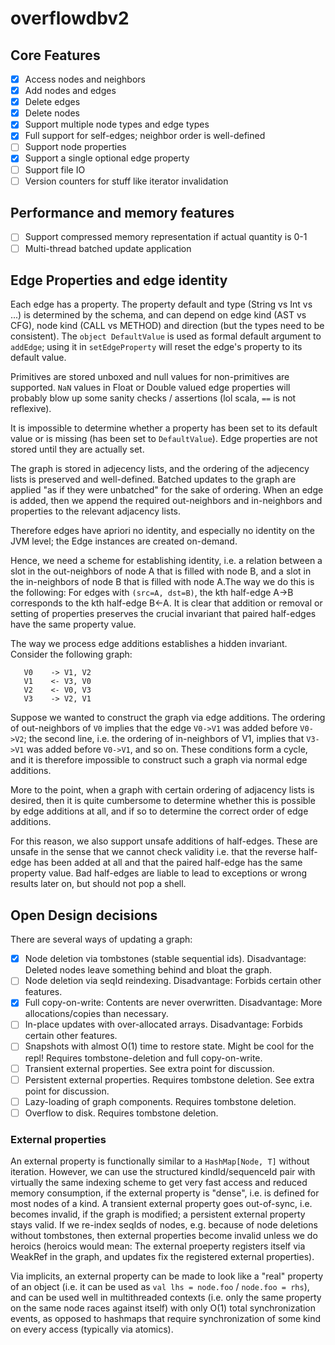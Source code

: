 # overflowdbv2

## Core Features
- [x] Access nodes and neighbors
- [x] Add nodes and edges
- [x] Delete edges
- [x] Delete nodes
- [x] Support multiple node types and edge types
- [x] Full support for self-edges; neighbor order is well-defined
- [ ] Support node properties
- [x] Support a single optional edge property
- [ ] Support file IO
- [ ] Version counters for stuff like iterator invalidation

## Performance and memory features
- [ ] Support compressed memory representation if actual quantity is 0-1
- [ ] Multi-thread batched update application

## Edge Properties and edge identity
Each edge has a property. The property default and type (String vs Int vs ...) is determined by the schema, and can
depend on edge kind (AST vs CFG), node kind (CALL vs METHOD) and direction (but the types need to be consistent).
The `object DefaultValue` is used as formal default argument to `addEdge`; using it in `setEdgeProperty` will reset the edge's property to its default value.

Primitives are stored unboxed and null values for non-primitives are supported. `NaN` values in Float or Double valued edge properties will
probably blow up some sanity checks / assertions (lol scala, `==` is not reflexive).

It is impossible to determine whether a property has been set to its default value or is missing (has been set to `DefaultValue`).
Edge properties are not stored until they are actually set.

The graph is stored in adjecency lists, and the ordering of the adjecency lists is preserved and well-defined. Batched 
updates to the graph are applied "as if they were unbatched" for the sake of ordering. When an edge is added, then we append 
the required out-neighbors and in-neighbors and properties to the relevant adjacency lists. 

Therefore edges have apriori no identity, and especially no identity on the JVM level; the Edge instances are created on-demand.

Hence, we need a scheme for establishing identity, i.e. a relation between a slot in the out-neighbors of node A that is 
filled with node B, and a slot in the in-neighbors of node B that is filled with node A.The way we do this is the following: 
For edges with `(src=A, dst=B)`, the kth half-edge A->B corresponds to the kth half-edge B<-A. It is clear that addition or 
removal or setting of properties preserves the crucial invariant that paired half-edges have the same property value.

The way we process edge additions establishes a hidden invariant. Consider the following graph:
```
   V0    -> V1, V2
   V1    <- V3, V0
   V2    <- V0, V3
   V3    -> V2, V1
```
Suppose we wanted to construct the graph via edge additions. The ordering of out-neighbors of `V0` implies that the edge
`V0->V1` was added before `V0->V2`; the second line, i.e. the ordering of in-neighbors of V1, implies that `V3->V1` was 
added before `V0->V1`, and so on. These conditions form a cycle, and it is therefore impossible to construct such a graph 
via normal edge additions.

More to the point, when a graph with certain ordering of adjacency lists is desired, then it is quite cumbersome to determine
whether this is possible by edge additions at all, and if so to determine the correct order of edge additions.

For this reason, we also support unsafe additions of half-edges. These are unsafe in the sense that we cannot check validity i.e.
that the reverse half-edge has been added at all and that the paired half-edge has the same property value. Bad half-edges
are liable to lead to exceptions or wrong results later on, but should not pop a shell.

## Open Design decisions
There are several ways of updating a graph:

- [x] Node deletion via tombstones (stable sequential ids). Disadvantage: Deleted nodes leave something behind and bloat the graph.
- [ ] Node deletion via seqId reindexing. Disadvantage: Forbids certain other features.
- [x] Full copy-on-write: Contents are never overwritten. Disadvantage: More allocations/copies than necessary.
- [ ] In-place updates with over-allocated arrays. Disadvantage: Forbids certain other features.
- [ ] Snapshots with almost O(1) time to restore state. Might be cool for the repl! Requires tombstone-deletion and full copy-on-write.
- [ ] Transient external properties. See extra point for discussion.
- [ ] Persistent external properties. Requires tombstone deletion. See extra point for discussion.
- [ ] Lazy-loading of graph components. Requires tombstone deletion.
- [ ] Overflow to disk. Requires tombstone deletion.

### External properties
An external property is functionally similar to a `HashMap[Node, T]` without iteration. However, we can use the structured 
kindId/sequenceId pair with virtually the same indexing scheme to get very fast access and reduced memory consumption, 
if the external property is "dense", i.e. is defined for most nodes of a kind. A transient external property goes out-of-sync, 
i.e. becomes invalid, if the graph is modified; a persistent external property stays valid. If we re-index seqIds of nodes, 
e.g. because of node deletions without tombstones, then external properties become invalid unless we do heroics (heroics 
would mean: The external proeperty registers itself via WeakRef in the graph, and updates fix the registered external properties).

Via implicits, an external property can be made to look like a "real" property of an object (i.e. it can be used as 
`val lhs = node.foo` / `node.foo = rhs`), and can be used well in multithreaded contexts (i.e. only the same property 
on the same node races against itself) with only O(1) total synchronization events, as opposed to hashmaps that require 
synchronization of some kind on every access (typically via atomics).

